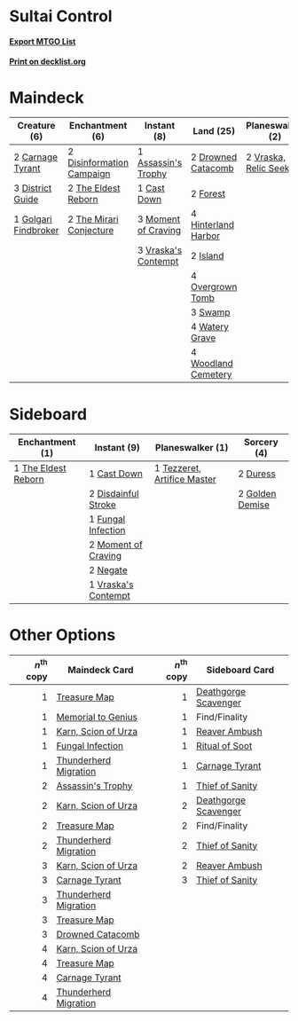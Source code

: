 # Sultai Control

#### [Export MTGO List](../collection/Sultai%20Control/Sultai%20Control.txt)
#### [Print on decklist.org](http://decklist.org/?deckmain=1%09Assassin's%20Trophy%0A2%09Carnage%20Tyrant%0A1%09Cast%20Down%0A4%09Discovery/Dispersal%0A2%09Disinformation%20Campaign%0A3%09District%20Guide%0A2%09Drowned%20Catacomb%0A2%09Forest%0A2%09Golden%20Demise%0A1%09Golgari%20Findbroker%0A4%09Hinterland%20Harbor%0A2%09Island%0A3%09Moment%20of%20Craving%0A4%09Overgrown%20Tomb%0A3%09Ritual%20of%20Soot%0A3%09Swamp%0A2%09The%20Eldest%20Reborn%0A2%09The%20Mirari%20Conjecture%0A4%09Thought%20Erasure%0A3%09Vraska's%20Contempt%0A2%09Vraska,%20Relic%20Seeker%0A4%09Watery%20Grave%0A4%09Woodland%20Cemetery&deckside=1%09Cast%20Down%0A2%09Disdainful%20Stroke%0A2%09Duress%0A1%09Fungal%20Infection%0A2%09Golden%20Demise%0A2%09Moment%20of%20Craving%0A2%09Negate%0A1%09Tezzeret,%20Artifice%20Master%0A1%09The%20Eldest%20Reborn%0A1%09Vraska's%20Contempt)
# Maindeck

|                                         Creature (6)                                          |                                          Enchantment (6)                                           |                                         Instant (8)                                          |                                          Land (25)                                           |                                        Planeswalker (2)                                         |                                        Sorcery (9)                                         |     Unknown (4)     |
|-----------------------------------------------------------------------------------------------|----------------------------------------------------------------------------------------------------|----------------------------------------------------------------------------------------------|----------------------------------------------------------------------------------------------|-------------------------------------------------------------------------------------------------|--------------------------------------------------------------------------------------------|---------------------|
|2 [Carnage Tyrant](http://gatherer.wizards.com/Pages/Card/Details.aspx?multiverseid=435334)    |2 [Disinformation Campaign](http://gatherer.wizards.com/Pages/Card/Details.aspx?multiverseid=452917)|1 [Assassin's Trophy](http://gatherer.wizards.com/Pages/Card/Details.aspx?multiverseid=452902)|2 [Drowned Catacomb](http://gatherer.wizards.com/Pages/Card/Details.aspx?multiverseid=430633) |2 [Vraska, Relic Seeker](http://gatherer.wizards.com/Pages/Card/Details.aspx?multiverseid=435388)|2 [Golden Demise](http://gatherer.wizards.com/Pages/Card/Details.aspx?multiverseid=439730)  |4 Discovery/Dispersal|
|3 [District Guide](http://gatherer.wizards.com/Pages/Card/Details.aspx?multiverseid=452878)    |2 [The Eldest Reborn](http://gatherer.wizards.com/Pages/Card/Details.aspx?multiverseid=442978)      |1 [Cast Down](http://gatherer.wizards.com/Pages/Card/Details.aspx?multiverseid=442969)        |2 [Forest](http://gatherer.wizards.com/Pages/Card/Details.aspx?multiverseid=439605)           |                                                                                                 |3 [Ritual of Soot](http://gatherer.wizards.com/Pages/Card/Details.aspx?multiverseid=452834) |                     |
|1 [Golgari Findbroker](http://gatherer.wizards.com/Pages/Card/Details.aspx?multiverseid=452925)|2 [The Mirari Conjecture](http://gatherer.wizards.com/Pages/Card/Details.aspx?multiverseid=442945)  |3 [Moment of Craving](http://gatherer.wizards.com/Pages/Card/Details.aspx?multiverseid=439736)|4 [Hinterland Harbor](http://gatherer.wizards.com/Pages/Card/Details.aspx?multiverseid=241988)|                                                                                                 |4 [Thought Erasure](http://gatherer.wizards.com/Pages/Card/Details.aspx?multiverseid=452956)|                     |
|                                                                                               |                                                                                                    |3 [Vraska's Contempt](http://gatherer.wizards.com/Pages/Card/Details.aspx?multiverseid=435283)|2 [Island](http://gatherer.wizards.com/Pages/Card/Details.aspx?multiverseid=439602)           |                                                                                                 |                                                                                            |                     |
|                                                                                               |                                                                                                    |                                                                                              |4 [Overgrown Tomb](http://gatherer.wizards.com/Pages/Card/Details.aspx?multiverseid=405103)   |                                                                                                 |                                                                                            |                     |
|                                                                                               |                                                                                                    |                                                                                              |3 [Swamp](http://gatherer.wizards.com/Pages/Card/Details.aspx?multiverseid=439603)            |                                                                                                 |                                                                                            |                     |
|                                                                                               |                                                                                                    |                                                                                              |4 [Watery Grave](http://gatherer.wizards.com/Pages/Card/Details.aspx?multiverseid=405114)     |                                                                                                 |                                                                                            |                     |
|                                                                                               |                                                                                                    |                                                                                              |4 [Woodland Cemetery](http://gatherer.wizards.com/Pages/Card/Details.aspx?multiverseid=241983)|                                                                                                 |                                                                                            |                     |


# Sideboard

|                                       Enchantment (1)                                        |                                         Instant (9)                                          |                                           Planeswalker (1)                                           |                                       Sorcery (4)                                        |
|----------------------------------------------------------------------------------------------|----------------------------------------------------------------------------------------------|------------------------------------------------------------------------------------------------------|------------------------------------------------------------------------------------------|
|1 [The Eldest Reborn](http://gatherer.wizards.com/Pages/Card/Details.aspx?multiverseid=442978)|1 [Cast Down](http://gatherer.wizards.com/Pages/Card/Details.aspx?multiverseid=442969)        |1 [Tezzeret, Artifice Master](http://gatherer.wizards.com/Pages/Card/Details.aspx?multiverseid=447215)|2 [Duress](http://gatherer.wizards.com/Pages/Card/Details.aspx?multiverseid=270465)       |
|                                                                                              |2 [Disdainful Stroke](http://gatherer.wizards.com/Pages/Card/Details.aspx?multiverseid=446776)|                                                                                                      |2 [Golden Demise](http://gatherer.wizards.com/Pages/Card/Details.aspx?multiverseid=439730)|
|                                                                                              |1 [Fungal Infection](http://gatherer.wizards.com/Pages/Card/Details.aspx?multiverseid=442982) |                                                                                                      |                                                                                          |
|                                                                                              |2 [Moment of Craving](http://gatherer.wizards.com/Pages/Card/Details.aspx?multiverseid=439736)|                                                                                                      |                                                                                          |
|                                                                                              |2 [Negate](http://gatherer.wizards.com/Pages/Card/Details.aspx?multiverseid=447135)           |                                                                                                      |                                                                                          |
|                                                                                              |1 [Vraska's Contempt](http://gatherer.wizards.com/Pages/Card/Details.aspx?multiverseid=435283)|                                                                                                      |                                                                                          |


# Other Options

|*n*<sup>th</sup> copy|                                         Maindeck Card                                          |*n*<sup>th</sup> copy|                                        Sideboard Card                                         |
|--------------------:|------------------------------------------------------------------------------------------------|--------------------:|-----------------------------------------------------------------------------------------------|
|                    1|[Treasure Map](http://gatherer.wizards.com/Pages/Card/Details.aspx?multiverseid=435410)         |                    1|[Deathgorge Scavenger](http://gatherer.wizards.com/Pages/Card/Details.aspx?multiverseid=435339)|
|                    1|[Memorial to Genius](http://gatherer.wizards.com/Pages/Card/Details.aspx?multiverseid=443131)   |                    1|Find/Finality                                                                                  |
|                    1|[Karn, Scion of Urza](http://gatherer.wizards.com/Pages/Card/Details.aspx?multiverseid=442889)  |                    1|[Reaver Ambush](http://gatherer.wizards.com/Pages/Card/Details.aspx?multiverseid=439740)       |
|                    1|[Fungal Infection](http://gatherer.wizards.com/Pages/Card/Details.aspx?multiverseid=442982)     |                    1|[Ritual of Soot](http://gatherer.wizards.com/Pages/Card/Details.aspx?multiverseid=452834)      |
|                    1|[Thunderherd Migration](http://gatherer.wizards.com/Pages/Card/Details.aspx?multiverseid=439806)|                    1|[Carnage Tyrant](http://gatherer.wizards.com/Pages/Card/Details.aspx?multiverseid=435334)      |
|                    2|[Assassin's Trophy](http://gatherer.wizards.com/Pages/Card/Details.aspx?multiverseid=452902)    |                    1|[Thief of Sanity](http://gatherer.wizards.com/Pages/Card/Details.aspx?multiverseid=452955)     |
|                    2|[Karn, Scion of Urza](http://gatherer.wizards.com/Pages/Card/Details.aspx?multiverseid=442889)  |                    2|[Deathgorge Scavenger](http://gatherer.wizards.com/Pages/Card/Details.aspx?multiverseid=435339)|
|                    2|[Treasure Map](http://gatherer.wizards.com/Pages/Card/Details.aspx?multiverseid=435410)         |                    2|Find/Finality                                                                                  |
|                    2|[Thunderherd Migration](http://gatherer.wizards.com/Pages/Card/Details.aspx?multiverseid=439806)|                    2|[Thief of Sanity](http://gatherer.wizards.com/Pages/Card/Details.aspx?multiverseid=452955)     |
|                    3|[Karn, Scion of Urza](http://gatherer.wizards.com/Pages/Card/Details.aspx?multiverseid=442889)  |                    2|[Reaver Ambush](http://gatherer.wizards.com/Pages/Card/Details.aspx?multiverseid=439740)       |
|                    3|[Carnage Tyrant](http://gatherer.wizards.com/Pages/Card/Details.aspx?multiverseid=435334)       |                    3|[Thief of Sanity](http://gatherer.wizards.com/Pages/Card/Details.aspx?multiverseid=452955)     |
|                    3|[Thunderherd Migration](http://gatherer.wizards.com/Pages/Card/Details.aspx?multiverseid=439806)|                     |                                                                                               |
|                    3|[Treasure Map](http://gatherer.wizards.com/Pages/Card/Details.aspx?multiverseid=435410)         |                     |                                                                                               |
|                    3|[Drowned Catacomb](http://gatherer.wizards.com/Pages/Card/Details.aspx?multiverseid=430633)     |                     |                                                                                               |
|                    4|[Karn, Scion of Urza](http://gatherer.wizards.com/Pages/Card/Details.aspx?multiverseid=442889)  |                     |                                                                                               |
|                    4|[Treasure Map](http://gatherer.wizards.com/Pages/Card/Details.aspx?multiverseid=435410)         |                     |                                                                                               |
|                    4|[Carnage Tyrant](http://gatherer.wizards.com/Pages/Card/Details.aspx?multiverseid=435334)       |                     |                                                                                               |
|                    4|[Thunderherd Migration](http://gatherer.wizards.com/Pages/Card/Details.aspx?multiverseid=439806)|                     |                                                                                               |

